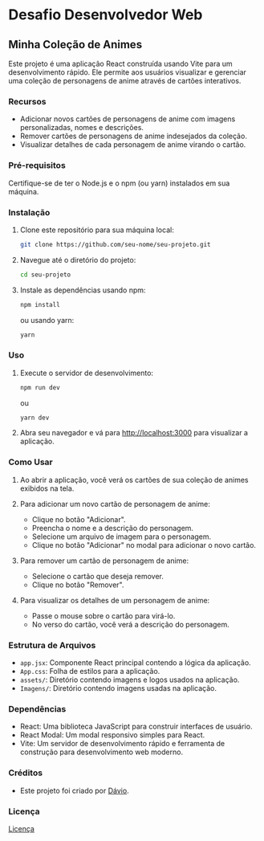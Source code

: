 # Desafio Desenvolvedor Web

## Minha Coleção de Animes

Este projeto é uma aplicação React construída usando Vite para um desenvolvimento rápido. Ele permite aos usuários visualizar e gerenciar uma coleção de personagens de anime através de cartões interativos.

### Recursos

- Adicionar novos cartões de personagens de anime com imagens personalizadas, nomes e descrições.
- Remover cartões de personagens de anime indesejados da coleção.
- Visualizar detalhes de cada personagem de anime virando o cartão.

### Pré-requisitos

Certifique-se de ter o Node.js e o npm (ou yarn) instalados em sua máquina.

### Instalação

1. Clone este repositório para sua máquina local:

   ```bash
   git clone https://github.com/seu-nome/seu-projeto.git
   ```

2. Navegue até o diretório do projeto:

   ```bash
   cd seu-projeto
   ```

3. Instale as dependências usando npm:

   ```bash
   npm install
   ```

   ou usando yarn:

   ```bash
   yarn
   ```

### Uso

1. Execute o servidor de desenvolvimento:

   ```bash
   npm run dev
   ```

   ou

   ```bash
   yarn dev
   ```

2. Abra seu navegador e vá para [http://localhost:3000](http://localhost:3000) para visualizar a aplicação.

### Como Usar

1. Ao abrir a aplicação, você verá os cartões de sua coleção de animes exibidos na tela.

2. Para adicionar um novo cartão de personagem de anime:
   - Clique no botão "Adicionar".
   - Preencha o nome e a descrição do personagem.
   - Selecione um arquivo de imagem para o personagem.
   - Clique no botão "Adicionar" no modal para adicionar o novo cartão.

3. Para remover um cartão de personagem de anime:
   - Selecione o cartão que deseja remover.
   - Clique no botão "Remover".

4. Para visualizar os detalhes de um personagem de anime:
   - Passe o mouse sobre o cartão para virá-lo.
   - No verso do cartão, você verá a descrição do personagem.

### Estrutura de Arquivos

- `app.jsx`: Componente React principal contendo a lógica da aplicação.
- `App.css`: Folha de estilos para a aplicação.
- `assets/`: Diretório contendo imagens e logos usados na aplicação.
- `Imagens/`: Diretório contendo imagens usadas na aplicação.

### Dependências

- React: Uma biblioteca JavaScript para construir interfaces de usuário.
- React Modal: Um modal responsivo simples para React.
- Vite: Um servidor de desenvolvimento rápido e ferramenta de construção para desenvolvimento web moderno.

### Créditos

- Este projeto foi criado por [Dávio](https://github.com/Davio27).

### Licença

[Licença](https://github.com/Davio27/Desafio_Desenvolvedor_web/blob/main/LICENSE)
